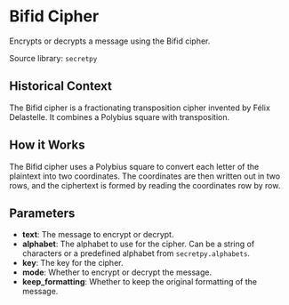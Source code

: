 
# Bifid Cipher

Encrypts or decrypts a message using the Bifid cipher.

Source library: `secretpy`

## Historical Context

The Bifid cipher is a fractionating transposition cipher invented by Félix Delastelle. It combines a Polybius square with transposition.

## How it Works

The Bifid cipher uses a Polybius square to convert each letter of the plaintext into two coordinates. The coordinates are then written out in two rows, and the ciphertext is formed by reading the coordinates row by row.

## Parameters

- **text**: The message to encrypt or decrypt.
- **alphabet**: The alphabet to use for the cipher. Can be a string of characters or a predefined alphabet from `secretpy.alphabets`.
- **key**: The key for the cipher.
- **mode**: Whether to encrypt or decrypt the message.
- **keep_formatting**: Whether to keep the original formatting of the message.
